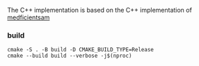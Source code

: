 The C++ implementation is based on the C++ implementation of [medficientsam](https://github.com/hieplpvip/medficientsam/tree/master/cpp)

### build
```
cmake -S . -B build -D CMAKE_BUILD_TYPE=Release
cmake --build build --verbose -j$(nproc)
```

